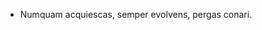 - Numquam acquiescas, semper evolvens, pergas conari.

<!---
EpicPablo/EpicPablo is a ✨ special ✨ repository because its `README.md` (this file) appears on your GitHub profile.
You can click the Preview link to take a look at your changes.
--->
